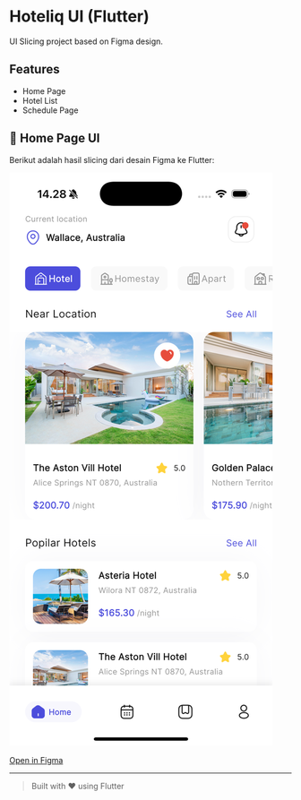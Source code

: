 # Hoteliq UI (Flutter)

UI Slicing project based on Figma design.

## Features
- Home Page
- Hotel List
- Schedule Page

## 📱 Home Page UI

Berikut adalah hasil slicing dari desain Figma ke Flutter:

![Home UI](./home_ui.png)

[Open in Figma](https://www.figma.com/community/file/1169928945460966636/hoteliq-booking-hotel-app-design)

---

> Built with ❤️ using Flutter
